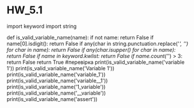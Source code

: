# HW_5.1


import keyword
import string


def is_valid_variable_name(name):
    if not name:
        return False
    if name[0].isdigit():
        return False
    if any(char in
           string.punctuation.replace('_', '')
           for char in name):
        return False
    if any(char.isupper() for char in name):
        return False
    if name in keyword.kwlist:
        return False
    if name.count('_') > 3:
        return False
    return True
#перевірка
print(is_valid_variable_name('variable 1'))
print(is_valid_variable_name('Variable 1'))
print(is_valid_variable_name('variable_1'))
print(is_valid_variable_name('variable__1'))
print(is_valid_variable_name('1_variable'))
print(is_valid_variable_name('__variable'))
print(is_valid_variable_name('assert'))

